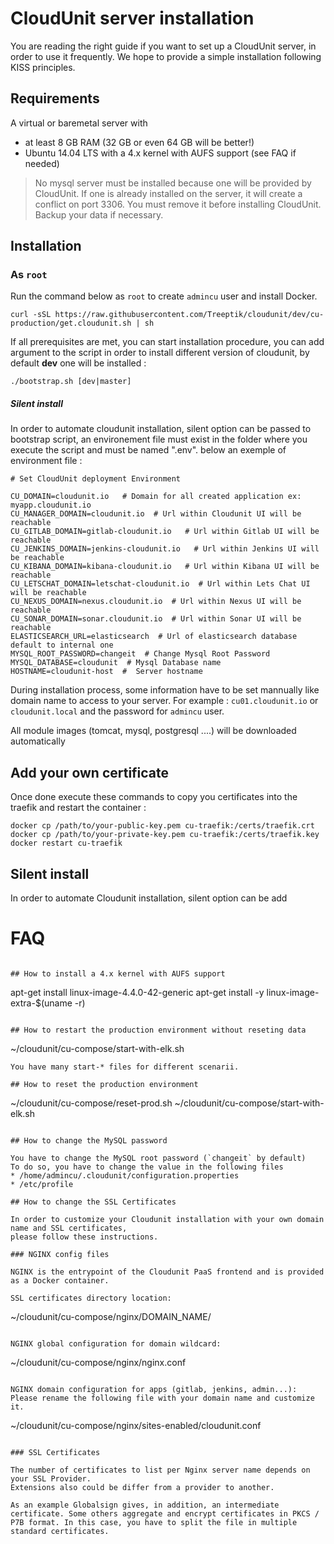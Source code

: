 # CloudUnit server installation

You are reading the right guide if you want to set up a CloudUnit server, in order to use it frequently. 
We hope to provide a simple installation following KISS principles.

## Requirements

A virtual or baremetal server with
* at least 8 GB RAM (32 GB or even 64 GB will be better!)
* Ubuntu 14.04 LTS with a 4.x kernel with AUFS support (see FAQ if needed)

> No mysql server must be installed because one will be provided by CloudUnit. 
> If one is already installed on the server, it will create a conflict on port 3306.
> You must remove it before installing CloudUnit. 
> Backup your data if necessary.

## Installation

### As `root` 

Run the command below as `root` to create `admincu` user and install Docker.

```
curl -sSL https://raw.githubusercontent.com/Treeptik/cloudunit/dev/cu-production/get.cloudunit.sh | sh
```

If all prerequisites are met, you can start installation procedure, you can add argument to the script in order to install different version of cloudunit, by default **dev** one will be installed :

```
./bootstrap.sh [dev|master]
```

##### Silent install

In order to automate cloudunit installation, silent option can be passed to bootstrap script, an environement file must exist in the folder where you execute the script and must be named ".env". below an exemple of environment file :

```
# Set CloudUnit deployment Environment

CU_DOMAIN=cloudunit.io   # Domain for all created application ex: myapp.cloudunit.io
CU_MANAGER_DOMAIN=cloudunit.io  # Url within Cloudunit UI will be reachable
CU_GITLAB_DOMAIN=gitlab-cloudunit.io   # Url within Gitlab UI will be reachable
CU_JENKINS_DOMAIN=jenkins-cloudunit.io   # Url within Jenkins UI will be reachable
CU_KIBANA_DOMAIN=kibana-cloudunit.io   # Url within Kibana UI will be reachable
CU_LETSCHAT_DOMAIN=letschat-cloudunit.io  # Url within Lets Chat UI will be reachable
CU_NEXUS_DOMAIN=nexus.cloudunit.io  # Url within Nexus UI will be reachable
CU_SONAR_DOMAIN=sonar.cloudunit.io  # Url within Sonar UI will be reachable
ELASTICSEARCH_URL=elasticsearch  # Url of elasticsearch database default to internal one
MYSQL_ROOT_PASSWORD=changeit  # Change Mysql Root Password
MYSQL_DATABASE=cloudunit  # Mysql Database name
HOSTNAME=cloudunit-host  #  Server hostname
```

During installation process, some information have to be set mannually like domain name to access to your server. For example : `cu01.cloudunit.io` or `cloudunit.local` and the password for `admincu` user.

All module images (tomcat, mysql, postgresql ....) will be downloaded automatically

## Add your own certificate

Once done execute these commands to copy you certificates into the traefik and restart the container :

```
docker cp /path/to/your-public-key.pem cu-traefik:/certs/traefik.crt 
docker cp /path/to/your-private-key.pem cu-traefik:/certs/traefik.key
docker restart cu-traefik
```

## Silent install

In order to automate Cloudunit installation, silent option can be add 

# FAQ

```

## How to install a 4.x kernel with AUFS support

```
apt-get install linux-image-4.4.0-42-generic
apt-get install -y linux-image-extra-$(uname -r)
```

## How to restart the production environment without reseting data

```
~/cloudunit/cu-compose/start-with-elk.sh
```
You have many start-* files for different scenarii.

## How to reset the production environment 

```
~/cloudunit/cu-compose/reset-prod.sh
~/cloudunit/cu-compose/start-with-elk.sh
```

## How to change the MySQL password

You have to change the MySQL root password (`changeit` by default)
To do so, you have to change the value in the following files
* /home/admincu/.cloudunit/configuration.properties
* /etc/profile

## How to change the SSL Certificates

In order to customize your Cloudunit installation with your own domain name and SSL certificates,
please follow these instructions.

### NGINX config files

NGINX is the entrypoint of the Cloudunit PaaS frontend and is provided as a Docker container.

SSL certificates directory location:

```
~/cloudunit/cu-compose/nginx/DOMAIN_NAME/
```

NGINX global configuration for domain wildcard:

```
~/cloudunit/cu-compose/nginx/nginx.conf
```

NGINX domain configuration for apps (gitlab, jenkins, admin...):
Please rename the following file with your domain name and customize it.

```
~/cloudunit/cu-compose/nginx/sites-enabled/cloudunit.conf
```

### SSL Certificates

The number of certificates to list per Nginx server name depends on your SSL Provider.
Extensions also could be differ from a provider to another.

As an example Globalsign gives, in addition, an intermediate certificate. Some others aggregate and encrypt certificates in PKCS / P7B format. In this case, you have to split the file in multiple standard certificates.

